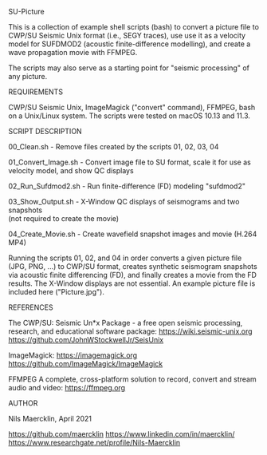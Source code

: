 SU-Picture

This is a collection of example shell scripts (bash) to convert a picture 
file to CWP/SU Seismic Unix format (i.e., SEGY traces), use use it as a 
velocity model for SUFDMOD2 (acoustic finite-difference modelling), and 
create a wave propagation movie with FFMPEG. 

The scripts may also serve as a starting point for "seismic processing" of 
any picture.


REQUIREMENTS

CWP/SU Seismic Unix, ImageMagick ("convert" command), FFMPEG, bash 
on a Unix/Linux system. The scripts were tested on macOS 10.13 and 11.3.


SCRIPT DESCRIPTION

00_Clean.sh         - Remove files created by the scripts 01, 02, 03, 04

01_Convert_Image.sh - Convert image file to SU format, scale it for use as
                      velocity model, and show QC displays

02_Run_Sufdmod2.sh  - Run finite-difference (FD) modeling "sufdmod2" 

03_Show_Output.sh   - X-Window QC displays of seismograms and two snapshots   
                      (not required to create the movie)      

04_Create_Movie.sh  - Create wavefield snapshot images and movie (H.264 MP4)


Running the scripts 01, 02, and 04 in order converts a given picture file 
(JPG, PNG, ...) to CWP/SU format, creates synthetic seismogram snapshots 
via acoustic finite differencing (FD), and finally creates a movie from the 
FD results. The X-Window displays are not essential.
An example picture file is included here ("Picture.jpg").


REFERENCES

The CWP/SU: Seismic Un*x Package - a free open seismic processing, research, 
and educational software package: 
    https://wiki.seismic-unix.org 
    https://github.com/JohnWStockwellJr/SeisUnix

ImageMagick:
    https://imagemagick.org
    https://github.com/ImageMagick/ImageMagick

FFMPEG A complete, cross-platform solution to record, convert and stream 
audio and video:
    https://ffmpeg.org


AUTHOR

Nils Maercklin, April 2021

https://github.com/maercklin
https://www.linkedin.com/in/maercklin/
https://www.researchgate.net/profile/Nils-Maercklin
